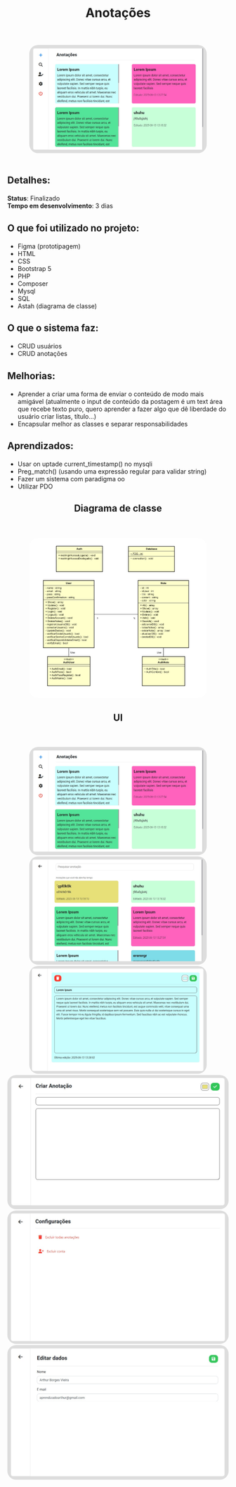 <div align="center "style="margin-top: 20px; margin-bottom: 20px;">
  <h1>Anotações</h1> <br>
</div>

<div align="center" style="margin-top: 20px;">
  <img src="public/assets/images/panel.jpg" style="border-radius: 20px; max-width: 80%; height: auto;">
</div>

<br>

<div align="left" style="margin-top: 20px; margin-bottom: 20px;">
  <h2>Detalhes:</h2>
</div>

<div align="left" style="margin-top: 20px; margin-bottom: 20px;">
  <strong>Status</strong>: Finalizado <br>
  <strong>Tempo em desenvolvimento</strong>:  3 dias <br> 
</div>

<div align="left" style="margin-top: 20px; margin-bottom: 20px;">
  <h2>O que foi utilizado no projeto:</h2>
</div>

<ul>
  <li>Figma (prototipagem)</li>
  <li>HTML</li>
  <li>CSS</li>
  <li>Bootstrap 5</li>
  <li>PHP</li>
  <li>Composer</li>
  <li>Mysql</li>
  <li>SQL</li>
  <li>Astah (diagrama de classe)</li>
</ul>

<div align="left" style="margin-top: 20px; margin-bottom: 20px;">
  <h2>O que o sistema faz:</h2>
</div>

<ul>
  <li>CRUD usuários</li>
  <li>CRUD anotações</li>
</ul>

<div align="left" style="margin-top: 20px; margin-bottom: 20px;">
  <h2>Melhorias:</h2>
</div>

<ul>
  <li>Aprender a criar uma forma de enviar o conteúdo de modo mais amigável (atualmente o input de conteúdo da postagem é um text área que recebe texto puro, quero aprender a fazer algo que dê liberdade do usuário criar listas, título...)</li>
  <li>Encapsular melhor as classes e separar responsabilidades</li>
</ul>

<div align="left" style="margin-top: 20px; margin-bottom: 20px;">
  <h2>Aprendizados:</h2>
</div>

<ul>
  <li>Usar on uptade current_timestamp() no mysqli</li>
  <li>Preg_match() (usando uma expressão regular para validar string)</li>
  <li>Fazer um sistema com paradigma oo</li>
  <li>Utilizar PDO</li>
</ul>

<div align="center" style="margin-top: 20px; margin-bottom: 20px;">
  <h2>Diagrama de classe</h2> <br>
</div>

<div align="center">
  <img src="public/assets/images/diagrama.jpg" style="border-radius: 20px; max-width: 80%; height: auto;">
</div>

<div align="center" style="margin-top: 20px; margin-bottom: 20px;">
  <h2>UI</h2> <br>
</div>

<div align="center">
  <img src="public/assets/images/panel.jpg" style="border-radius: 20px; max-width: 80%; height: auto;">
</div>

<div align="center">
  <img src="public/assets/images/search.jpg" style="border-radius: 20px; max-width: 80%; height: auto;">
</div>

<div align="center">
  <img src="public/assets/images/note.jpg" style="border-radius: 20px; max-width: 80%; height: auto;">
</div>

<div align="center">
  <img src="public/assets/images/newnote.jpg" style="border-radius: 20px; height: auto;">
</div>

<div align="center">
  <img src="public/assets/images/configs.jpg" style="border-radius: 20px; height: auto;">
</div>

<div align="center">
  <img src="public/assets/images/edituser.jpg" style="border-radius: 20px; height: auto;">
</div>




